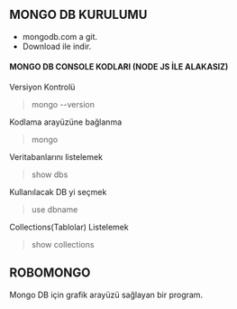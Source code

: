 ## MONGO DB KURULUMU
- mongodb.com a git.
- Download ile indir.

#### MONGO DB CONSOLE KODLARI (NODE JS İLE ALAKASIZ)
Versiyon Kontrolü
> mongo --version

Kodlama arayüzüne bağlanma
> mongo

Veritabanlarını listelemek
> show dbs

Kullanılacak DB yi seçmek
> use dbname

Collections(Tablolar) Listelemek
> show collections

## ROBOMONGO
Mongo DB için grafik arayüzü sağlayan bir program.
